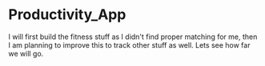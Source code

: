 # Productivity_App
I will first build the fitness stuff as I didn't find proper matching for me, then I am planning to improve this to track other stuff as well. Lets see how far we will go.
